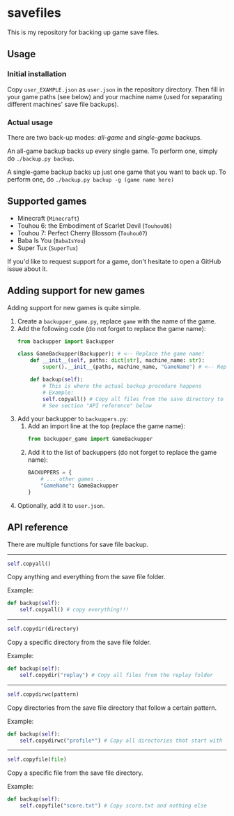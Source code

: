 # savefiles

This is my repository for backing up game save files.

## Usage

### Initial installation

Copy `user_EXAMPLE.json` as `user.json` in the repository directory. Then fill in
your game paths (see below) and your machine name (used for separating different
machines' save file backups).

### Actual usage

There are two back-up modes: *all-game* and *single-game* backups.

An all-game backup backs up every single game. To perform one, simply do
`./backup.py backup`.

A single-game backup backs up just one game that you want to back up. To perform
one, do `./backup.py backup -g (game name here)`

## Supported games

- Minecraft (`Minecraft`)
- Touhou 6: the Embodiment of Scarlet Devil (`Touhou06`)
- Touhou 7: Perfect Cherry Blossom (`Touhou07`)
- Baba Is You (`BabaIsYou`)
- Super Tux (`SuperTux`)

If you'd like to request support for a game, don't hesitate to open a GitHub
issue about it.

## Adding support for new games

Adding support for new games is quite simple.

1. Create a `backupper_game.py`, replace `game` with the name of the game.
1. Add the following code (do not forget to replace the game name):
   ```python
   from backupper import Backupper

   class GameBackupper(Backupper): # <-- Replace the game name!
       def __init__(self, paths: dict[str], machine_name: str):
           super().__init__(paths, machine_name, "GameName") # <-- Replace the game name!

       def backup(self):
           # This is where the actual backup procedure happens
           # Example:
           self.copyall() # Copy all files from the save directory to the repo
           # See section "API reference" below
   ```
1. Add your backupper to `backuppers.py`:
   1. Add an import line at the top (replace the game name):
      ```python
      from backupper_game import GameBackupper
      ```
   1. Add it to the list of backuppers (do not forget to replace the game name):
      ```python
      BACKUPPERS = {
          # ... other games ...
          "GameName": GameBackupper
      }
      ```
1. Optionally, add it to `user.json`.

## API reference

There are multiple functions for save file backup.

______________________________________________________________________

```python
self.copyall()
```

Copy anything and everything from the save file folder.

Example:

```python
def backup(self):
    self.copyall() # copy everything!!!
```

______________________________________________________________________

```python
self.copydir(directory)
```

Copy a specific directory from the save file folder.

Example:

```python
def backup(self):
    self.copydir("replay") # Copy all files from the replay folder
```

______________________________________________________________________

```python
self.copydirwc(pattern)
```

Copy directories from the save file directory that follow a certain pattern.

Example:

```python
def backup(self):
    self.copydirwc("profile*") # Copy all directories that start with `profile`
```

______________________________________________________________________

```python
self.copyfile(file)
```

Copy a specific file from the save file directory.

Example:

```python
def backup(self):
    self.copyfile("score.txt") # Copy score.txt and nothing else
```
